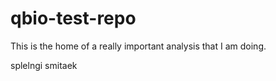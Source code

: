 # qbio-test-repo

This is the home of a really important analysis that I am doing.

splelngi smitaek

